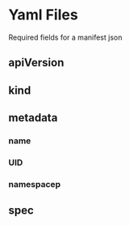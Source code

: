 # Yaml Files

Required fields for a manifest json 
## apiVersion

## kind

## metadata
### name
### UID
### namespacep

## spec
